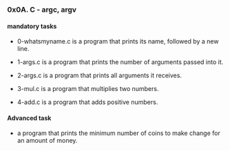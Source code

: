 ### 0x0A. C - argc, argv

#### mandatory tasks

- 0-whatsmyname.c is a program that prints its name, followed by a new line.

- 1-args.c is a program that prints the number of arguments passed into it.

- 2-args.c is a program that prints all arguments it receives.

- 3-mul.c is a program that multiplies two numbers.

- 4-add.c is a program that adds positive numbers.

#### Advanced task

- a program that prints the minimum number of coins to make change for an amount of money.

